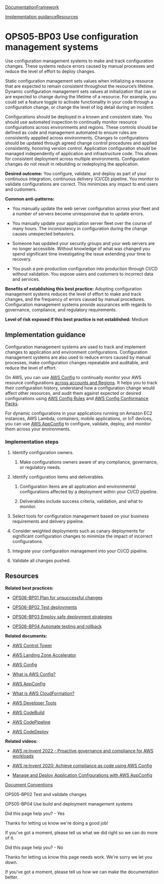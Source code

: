 [Documentation](/index.html)[Framework](welcome.html)

[Implementation guidance](#implementation-guidance)[Resources](#resources)

# OPS05-BP03 Use configuration management systems

Use configuration management systems to make and track configuration changes. These systems reduce errors caused by manual processes and reduce the level of effort to deploy changes.

Static configuration management sets values when initializing a resource that are expected to remain consistent throughout the resource’s lifetime. Dynamic configuration management sets values at initialization that can or are expected to change during the lifetime of a resource. For example, you could set a feature toggle to activate functionality in your code through a configuration change, or change the level of log detail during an incident.

Configurations should be deployed in a known and consistent state. You should use automated inspection to continually monitor resource configurations across environments and regions. These controls should be defined as code and management automated to ensure rules are consistently appplied across environments. Changes to configurations should be updated through agreed change control procedures and applied consistently, honoring version control. Application configuration should be managed independently of application and infrastructure code. This allows for consistent deployment across multiple environments. Configuration changes do not result in rebuilding or redeploying the application.

**Desired outcome:** You configure, validate, and deploy as part of your continuous integration, continuous delivery (CI/CD) pipeline. You monitor to validate configurations are correct. This minimizes any impact to end users and customers.

**Common anti-patterns:**

* You manually update the web server configuration across your fleet and a number of servers become unresponsive due to update errors.

* You manually update your application server fleet over the course of many hours. The inconsistency in configuration during the change causes unexpected behaviors.

* Someone has updated your security groups and your web servers are no longer accessible. Without knowledge of what was changed you spend significant time investigating the issue extending your time to recovery.

* You push a pre-production configuration into production through CI/CD without validation. You expose users and customers to incorrect data and services.

**Benefits of establishing this best practice:** Adopting configuration management systems reduces the level of effort to make and track changes, and the frequency of errors caused by manual procedures. Configuration management systems provide assurances with regards to governance, compliance, and regulatory requirements.

**Level of risk exposed if this best practice is not established:** Medium

## Implementation guidance

Configuration management systems are used to track and implement changes to application and environment configurations. Configuration management systems are also used to reduce errors caused by manual processes, make configuration changes repeatable and auditable, and reduce the level of effort.

On AWS, you can use [AWS Config](https://docs.aws.amazon.com/config/latest/developerguide/WhatIsConfig.html) to continually monitor your AWS resource configurations [across accounts and Regions](https://docs.aws.amazon.com/config/latest/developerguide/aggregate-data.html). It helps you to track their configuration history, understand how a configuration change would affect other resources, and audit them against expected or desired configurations using [AWS Config Rules](https://docs.aws.amazon.com/config/latest/developerguide/evaluate-config.html) and [AWS Config Conformance Packs](https://docs.aws.amazon.com/config/latest/developerguide/conformance-packs.html).

For dynamic configurations in your applications running on Amazon EC2 instances, AWS Lambda, containers, mobile applications, or IoT devices, you can use [AWS AppConfig](https://docs.aws.amazon.com/appconfig/latest/userguide/what-is-appconfig.html) to configure, validate, deploy, and monitor them across your environments.

### Implementation steps

1. Identify configuration owners.

   1. Make configurations owners aware of any compliance, governance, or regulatory needs.

2. Identify configuration items and deliverables.

   1. Configuration items are all application and environmental configurations affected by a deployment within your CI/CD pipeline.

   2. Deliverables include success criteria, validation, and what to monitor.

3. Select tools for configuration management based on your business requirements and delivery pipeline.

4. Consider weighted deployments such as canary deployments for significant configuration changes to minimize the impact of incorrect configurations.

5. Integrate your configuration management into your CI/CD pipeline.

6. Validate all changes pushed.

## Resources

**Related best practices:**

* [OPS06-BP01 Plan for unsuccessful changes](./ops_mit_deploy_risks_plan_for_unsucessful_changes.html)

* [OPS06-BP02 Test deployments](./ops_mit_deploy_risks_test_val_chg.html)

* [OPS06-BP03 Employ safe deployment strategies](./ops_mit_deploy_risks_deploy_mgmt_sys.html)

* [OPS06-BP04 Automate testing and rollback](./ops_mit_deploy_risks_auto_testing_and_rollback.html)

**Related documents:**

* [AWS Control Tower](https://docs.aws.amazon.com/controltower/latest/userguide/what-is-control-tower.html)

* [AWS Landing Zone Accelerator](https://aws.amazon.com/solutions/implementations/landing-zone-accelerator-on-aws/)

* [AWS Config](https://aws.amazon.com/config/)

* [What is AWS Config?](https://docs.aws.amazon.com/config/latest/developerguide/WhatIsConfig.html)

* [AWS AppConfig](https://docs.aws.amazon.com/appconfig/latest/userguide/what-is-appconfig.html)

* [What is AWS CloudFormation?](https://docs.aws.amazon.com/AWSCloudFormation/latest/UserGuide/Welcome.html)

* [AWS Developer Tools](https://aws.amazon.com/products/developer-tools/)

* [AWS CodeBuild](https://aws.amazon.com/codebuild/)

* [AWS CodePipeline](https://aws.amazon.com/codepipeline/)

* [AWS CodeDeploy](https://aws.amazon.com/codedeploy/)

**Related videos:**

* [AWS re:Invent 2022 - Proactive governance and compliance for AWS workloads](https://youtu.be/PpUnH9Y52X0?si=82wff87KHXcc6nbT)

* [AWS re:Invent 2020: Achieve compliance as code using AWS Config](https://youtu.be/m8vTwvbzOfw?si=my4DP0FLq1zwKjho)

* [Manage and Deploy Application Configurations with AWS AppConfig](https://youtu.be/ztIxMY3IIu0?si=ovYGsxWOBysyQrg0)


[Document Conventions](/general/latest/gr/docconventions.html)

OPS05-BP02 Test and validate changes

OPS05-BP04 Use build and deployment management systems

Did this page help you? - Yes

Thanks for letting us know we're doing a good job!

If you've got a moment, please tell us what we did right so we can do more of it.

Did this page help you? - No

Thanks for letting us know this page needs work. We're sorry we let you down.

If you've got a moment, please tell us how we can make the documentation better.</awsdocs-view></awsui-app-layout>